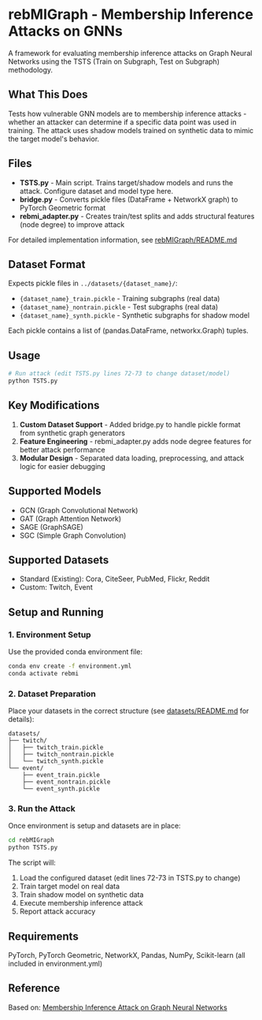 # rebMIGraph - Membership Inference Attacks on GNNs

A framework for evaluating membership inference attacks on Graph Neural Networks using the TSTS (Train on Subgraph, Test on Subgraph) methodology.

## What This Does

Tests how vulnerable GNN models are to membership inference attacks - whether an attacker can determine if a specific data point was used in training. The attack uses shadow models trained on synthetic data to mimic the target model's behavior.

## Files

- **TSTS.py** - Main script. Trains target/shadow models and runs the attack. Configure dataset and model type here.
- **bridge.py** - Converts pickle files (DataFrame + NetworkX graph) to PyTorch Geometric format
- **rebmi_adapter.py** - Creates train/test splits and adds structural features (node degree) to improve attack

For detailed implementation information, see [rebMIGraph/README.md](rebMIGraph/README.md)

## Dataset Format

Expects pickle files in `../datasets/{dataset_name}/`:
- `{dataset_name}_train.pickle` - Training subgraphs (real data)
- `{dataset_name}_nontrain.pickle` - Test subgraphs (real data) 
- `{dataset_name}_synth.pickle` - Synthetic subgraphs for shadow model

Each pickle contains a list of (pandas.DataFrame, networkx.Graph) tuples.

## Usage

```bash
# Run attack (edit TSTS.py lines 72-73 to change dataset/model)
python TSTS.py
```

## Key Modifications

1. **Custom Dataset Support** - Added bridge.py to handle pickle format from synthetic graph generators
2. **Feature Engineering** - rebmi_adapter.py adds node degree features for better attack performance
3. **Modular Design** - Separated data loading, preprocessing, and attack logic for easier debugging

## Supported Models

- GCN (Graph Convolutional Network)
- GAT (Graph Attention Network)  
- SAGE (GraphSAGE)
- SGC (Simple Graph Convolution)

## Supported Datasets

- Standard (Existing): Cora, CiteSeer, PubMed, Flickr, Reddit
- Custom: Twitch, Event

## Setup and Running

### 1. Environment Setup

Use the provided conda environment file:

```bash
conda env create -f environment.yml
conda activate rebmi
```

### 2. Dataset Preparation

Place your datasets in the correct structure (see [datasets/README.md](datasets/README.md) for details):

```
datasets/
├── twitch/
│   ├── twitch_train.pickle
│   ├── twitch_nontrain.pickle
│   └── twitch_synth.pickle
└── event/
    ├── event_train.pickle
    ├── event_nontrain.pickle
    └── event_synth.pickle
```

### 3. Run the Attack

Once environment is setup and datasets are in place:

```bash
cd rebMIGraph
python TSTS.py
```

The script will:
1. Load the configured dataset (edit lines 72-73 in TSTS.py to change)
2. Train target model on real data
3. Train shadow model on synthetic data
4. Execute membership inference attack
5. Report attack accuracy

## Requirements

PyTorch, PyTorch Geometric, NetworkX, Pandas, NumPy, Scikit-learn (all included in environment.yml)

## Reference

Based on: [Membership Inference Attack on Graph Neural Networks](https://arxiv.org/abs/2101.06570)